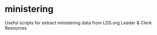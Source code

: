 # ministering
Useful scripts for extract ministering data from LDS.org Leader &amp; Clerk Resources
